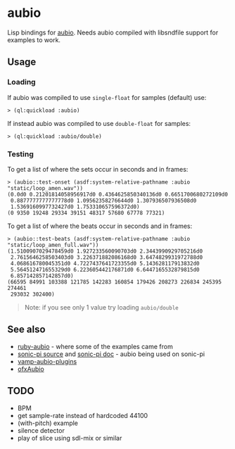 # aubio

Lisp bindings for [aubio](https://aubio.org/). Needs aubio compiled with libsndfile support for examples to work.

## Usage

### Loading

If aubio was compiled to use `single-float` for samples (default) use:
```
> (ql:quickload :aubio)
```
If instead aubio was compiled to use `double-float` for samples:
```
> (ql:quickload :aubio/double)
```

### Testing

To get a list of where the sets occur in seconds and in frames:
```
> (aubio::test-onset (asdf:system-relative-pathname :aubio "static/loop_amen.wav"))
(0.0d0 0.21201814058956917d0 0.4364625850340136d0 0.6651700680272109d0
 0.8877777777777778d0 1.09562358276644d0 1.307936507936508d0
 1.5369160997732427d0 1.753310657596372d0)
(0 9350 19248 29334 39151 48317 57680 67778 77321)
```
To get a list of where the beats occur in seconds and in frames:
```
> (aubio::test-beats (asdf:system-relative-pathname :aubio "static/loop_amen_full.wav"))
(1.5100907029478459d0 1.927233560090703d0 2.3443990929705216d0
 2.7615646258503403d0 3.226371882086168d0 3.6474829931972788d0
 4.068616780045351d0 4.7227437641723355d0 5.143628117913832d0
 5.564512471655329d0 6.223605442176871d0 6.6447165532879815d0
 6.857142857142857d0)
(66595 84991 103388 121785 142283 160854 179426 208273 226834 245395 274461
 293032 302400)
```

> Note: if you see only 1 value try loading `aubio/double`

## See also

* [ruby-aubio](https://github.com/xavriley/ruby-aubio) - where some of the examples came from
* [sonic-pi source](https://github.com/samaaron/sonic-pi/blob/0fff19db99350ab143a3a5c3e353c73555ca3574/app/server/ruby/lib/sonicpi/samplebuffer.rb) and [sonic-pi doc](https://github.com/samaaron/sonic-pi/blob/master/etc/doc/tutorial/A.12-sample-slicing.md) - aubio being used on sonic-pi
* [vamp-aubio-plugins](https://github.com/aubio/vamp-aubio-plugins)
* [ofxAubio](https://github.com/aubio/ofxAubio)

## TODO

- BPM
- get sample-rate instead of hardcoded 44100
- (with-pitch) example
- silence detector
- play of slice using sdl-mix or similar
